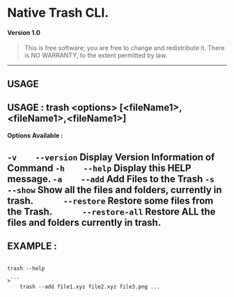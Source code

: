 
# Native Trash CLI. 
#### Version 1.0

> This is free software; you are free to change and redistribute it.
There is NO WARRANTY, to the extent permitted by law.
---
## USAGE
USAGE   : trash \<options\> [\<fileName1\>,\<fileName1\>,\<fileName1\>]
---
<b> Options Available : </b>

`-v    --version`       Display Version Information of Command
`-h    --help`          Display this HELP message.
`-a    --add`           Add Files to the Trash
`-s    --show`          Show all the files and folders, currently in trash.
`      --restore`       Restore some files from the Trash.
`      --restore-all`   Restore ALL the files and folders currently in trash.
---
## EXAMPLE :
>```
	trash --help
```
>```
	trash --add file1.xyz file2.xyz file3.png ...
```
